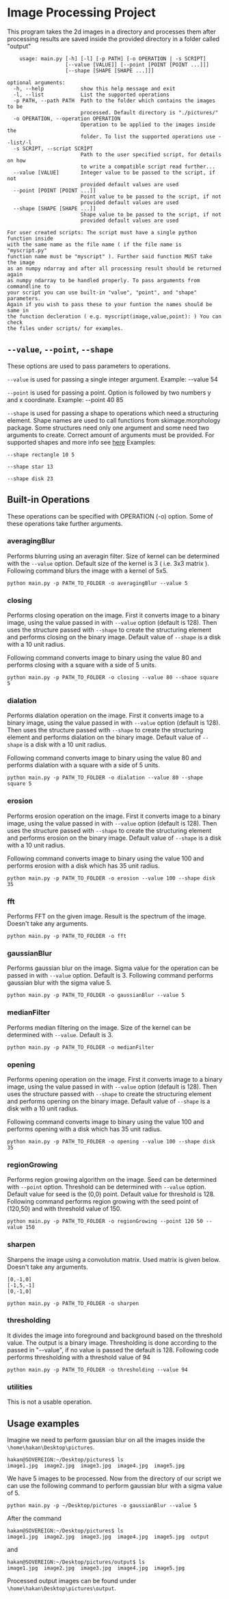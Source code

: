 # Image Processing Project


  This program takes the 2d images in a directory and processes them after
processing results are saved inside the provided directory in a folder called
"output"

```
	usage: main.py [-h] [-l] [-p PATH] [-o OPERATION | -s SCRIPT]
			       [--value [VALUE]] [--point [POINT [POINT ...]]]
                   [--shape [SHAPE [SHAPE ...]]]

optional arguments:
  -h, --help            show this help message and exit
  -l, --list            List the supported operations
  -p PATH, --path PATH  Path to the folder which contains the images to be
                        processed. Default directory is "./pictures/"
  -o OPERATION, --operation OPERATION
                        Operation to be applied to the images inside the
                        folder. To list the supported operations use --list/-l
  -s SCRIPT, --script SCRIPT
                        Path to the user specified script, for details on how
                        to write a compatible script read further...
  --value [VALUE]       Integer value to be passed to the script, if not
                        provided default values are used
  --point [POINT [POINT ...]]
                        Point value to be passed to the script, if not
                        provided default values are used
  --shape [SHAPE [SHAPE ...]]
                        Shape value to be passed to the script, if not
                        provided default values are used

For user created scripts: The script must have a single python function inside
with the same name as the file name ( if the file name is "myscript.py"
function name must be "myscript" ). Further said function MUST take the image
as an numpy ndarray and after all processing result should be returned again
as numpy ndarray to be handled properly. To pass arguments from commandline to
your script you can use built-in "value", "point", and "shape" parameters.
Again if you wish to pass these to your funtion the names should be same in
the function decleration ( e.g. myscript(image,value,point): ) You can check
the files under scripts/ for examples.
```

## `--value`, `--point`, `--shape`

These options are used to pass parameters to operations.

`--value` is used for passing a single integer argument.
Example:
	--value 54

`--point` is used for passing a point. Option is followed by two numbers y and x coordinate.
Example:
	--point 40 85
	
`--shape` is used for passing a shape to operations which need a structuring element. Shape names are
used to call functions from skimage.morphology package. Some structures need only one argument and some
need two arguments to create. Correct amount of arguments must be provided. For supported shapes and more info 
see [here](http://scikit-image.org/docs/dev/api/skimage.morphology.html)
Examples:

	--shape rectangle 10 5
	
	--shape star 13
	
	--shape disk 23

## Built-in Operations

These operations can be specified with OPERATION (-o) option. Some of these operations take further arguments.
	
### averagingBlur

Performs blurring using an averagin filter. Size of kernel can be determined with the `--value` option.
Default size of the kernel is 3 ( i.e. 3x3 matrix ). Following command blurs the image with a kernel of 5x5.

	python main.py -p PATH_TO_FOLDER -o averagingBlur --value 5

### closing

Performs closing operation on the image. First it converts image to a binary image, using the value passed in with
`--value` option (default is 128). Then uses the structure passed with `--shape` to create the structuring element
and performs closing on the binary image. Default value of `--shape` is a disk with a 10 unit radius.

Following command converts image to binary using the value 80 and performs closing with a square with a side of 5
units.

	python main.py -p PATH_TO_FOLDER -o closing --value 80 --shaoe square 5

### dialation

Performs dialation operation on the image. First it converts image to a binary image, using the value passed in with
`--value` option (default is 128). Then uses the structure passed with `--shape` to create the structuring element
and performs dialation on the binary image. Default value of `--shape` is a disk with a 10 unit radius.

Following command converts image to binary using the value 80 and performs dialation with a square with a side of 5
units.

	python main.py -p PATH_TO_FOLDER -o dialation --value 80 --shape square 5

### erosion

Performs erosion operation on the image. First it converts image to a binary image, using the value passed in with
`--value` option (default is 128). Then uses the structure passed with `--shape` to create the structuring element
and performs erosion on the binary image. Default value of `--shape` is a disk with a 10 unit radius.

Following command converts image to binary using the value 100 and performs erosion with a disk which has 35 unit 
radius.

	python main.py -p PATH_TO_FOLDER -o erosion --value 100 --shape disk 35

### fft

Performs FFT on the given image. Result is the spectrum of the image. Doesn't take any arguments.

	python main.py -p PATH_TO_FOLDER -o fft

### gaussianBlur

Performs gaussian blur on the image. Sigma value for the operation can be passed in with `--value` option.
Default is 3. Following command performs gaussian blur with the sigma value 5.

	python main.py -p PATH_TO_FOLDER -o gaussianBlur --value 5

### medianFilter

Performs median filtering on the image. Size of the kernel can be determined with `--value`. Default is 3.

	python main.py -p PATH_TO_FOLDER -o medianFilter

### opening

Performs opening operation on the image. First it converts image to a binary image, using the value passed in with
`--value` option (default is 128). Then uses the structure passed with `--shape` to create the structuring element
and performs opening on the binary image. Default value of `--shape` is a disk with a 10 unit radius.

Following command converts image to binary using the value 100 and performs opening with a disk which has 35 unit 
radius.

	python main.py -p PATH_TO_FOLDER -o opening --value 100 --shape disk 35

### regionGrowing

Performs region growing algorithm on the image. Seed can be determined with `--point` option. Threshold can be
determined with `--value` option. Default value for seed is the (0,0) point. Default value for threshold is 128.
Following command performs region growing with the seed point of (120,50) and with threshold value of 150.

	python main.py -p PATH_TO_FOLDER -o regionGrowing --point 120 50 --value 150

### sharpen

Sharpens the image using a convolution matrix. Used matrix is given below. Doesn't take any arguments.
```
[0,-1,0]
[-1,5,-1]
[0,-1,0]
```

	python main.py -p PATH_TO_FOLDER -o sharpen

### thresholding

It divides the image into foreground and background based on the threshold value. The output is a binary image.
Thresholding is done according to the passed in "--value", if no value is passed the default is 128. Following code
performs thresholding with a threshold value of 94

	python main.py -p PATH_TO_FOLDER -o thresholding --value 94
	

	
### utilities

This is not a usable operation.

## Usage examples

Imagine we need to perform gaussian blur on all the images inside the `\home\hakan\Desktop\pictures`.

```
hakan@SOVEREIGN:~/Desktop/pictures$ ls
image1.jpg  image2.jpg  image3.jpg  image4.jpg  image5.jpg
```

We have 5 images to be processed. Now from the directory of our script we can use the following command to perform
gaussian blur with a sigma value of 5.

	python main.py -p ~/Desktop/pictures -o gaussianBlur --value 5

After the command

```
hakan@SOVEREIGN:~/Desktop/pictures$ ls
image1.jpg  image2.jpg  image3.jpg  image4.jpg  image5.jpg  output
```
and
```
hakan@SOVEREIGN:~/Desktop/pictures/output$ ls
image1.jpg  image2.jpg  image3.jpg  image4.jpg  image5.jpg
```

Processed output images can be found under `\home\hakan\Desktop\pictures\output`.
















